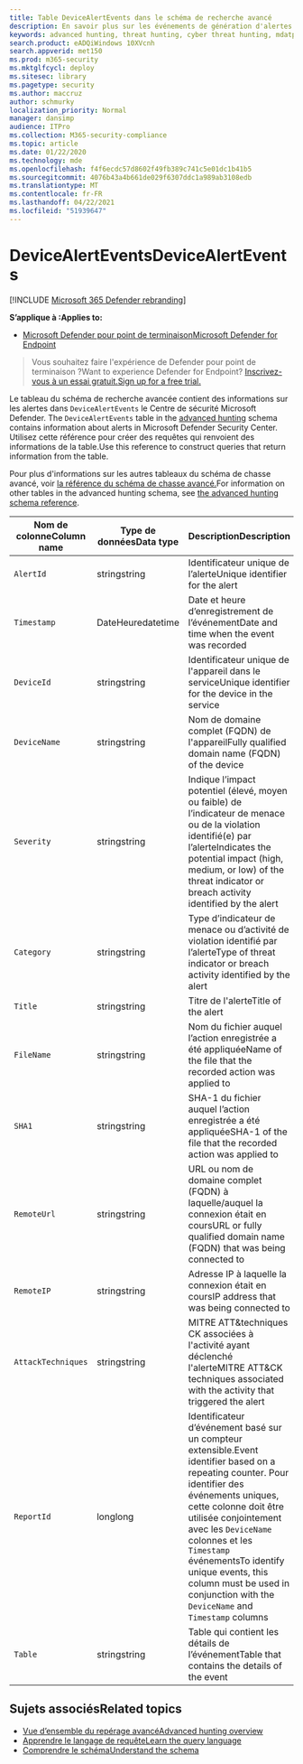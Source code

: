 ```yaml
---
title: Table DeviceAlertEvents dans le schéma de recherche avancé
description: En savoir plus sur les événements de génération d'alertes dans la table DeviceAlertEvents du schéma de recherche avancée
keywords: advanced hunting, threat hunting, cyber threat hunting, mdatp, microsoft defender atp, microsoft defender for endpoint, wdatp search, query, telemetry, schema reference, kusto, table, column, data type, description, DeviceAlertEvents, alert, severity, category
search.product: eADQiWindows 10XVcnh
search.appverid: met150
ms.prod: m365-security
ms.mktglfcycl: deploy
ms.sitesec: library
ms.pagetype: security
ms.author: maccruz
author: schmurky
localization_priority: Normal
manager: dansimp
audience: ITPro
ms.collection: M365-security-compliance
ms.topic: article
ms.date: 01/22/2020
ms.technology: mde
ms.openlocfilehash: f4f6ecdc57d8602f49fb389c741c5e01dc1b41b5
ms.sourcegitcommit: 4076b43a4b661de029f6307ddc1a989ab3108edb
ms.translationtype: MT
ms.contentlocale: fr-FR
ms.lasthandoff: 04/22/2021
ms.locfileid: "51939647"
---
```

# <a name="devicealertevents"></a><span data-ttu-id="f73ea-104">DeviceAlertEvents</span><span class="sxs-lookup"><span data-stu-id="f73ea-104">DeviceAlertEvents</span></span>

[!INCLUDE [Microsoft 365 Defender rebranding](../../includes/microsoft-defender.md)]

<span data-ttu-id="f73ea-105">**S’applique à :**</span><span class="sxs-lookup"><span data-stu-id="f73ea-105">**Applies to:**</span></span>
- [<span data-ttu-id="f73ea-106">Microsoft Defender pour point de terminaison</span><span class="sxs-lookup"><span data-stu-id="f73ea-106">Microsoft Defender for Endpoint</span></span>](https://go.microsoft.com/fwlink/p/?linkid=2154037)



><span data-ttu-id="f73ea-107">Vous souhaitez faire l'expérience de Defender pour point de terminaison ?</span><span class="sxs-lookup"><span data-stu-id="f73ea-107">Want to experience Defender for Endpoint?</span></span> [<span data-ttu-id="f73ea-108">Inscrivez-vous à un essai gratuit.</span><span class="sxs-lookup"><span data-stu-id="f73ea-108">Sign up for a free trial.</span></span>](https://www.microsoft.com/microsoft-365/windows/microsoft-defender-atp?ocid=docs-wdatp-advancedhuntingref-abovefoldlink)

<span data-ttu-id="f73ea-109">Le tableau du schéma de recherche avancée contient des informations sur les alertes dans `DeviceAlertEvents` le Centre de sécurité Microsoft Defender. [](advanced-hunting-overview.md)</span><span class="sxs-lookup"><span data-stu-id="f73ea-109">The `DeviceAlertEvents` table in the [advanced hunting](advanced-hunting-overview.md) schema contains information about alerts in Microsoft Defender Security Center.</span></span> <span data-ttu-id="f73ea-110">Utilisez cette référence pour créer des requêtes qui renvoient des informations de la table.</span><span class="sxs-lookup"><span data-stu-id="f73ea-110">Use this reference to construct queries that return information from the table.</span></span>

<span data-ttu-id="f73ea-111">Pour plus d'informations sur les autres tableaux du schéma de chasse avancé, voir [la référence du schéma de chasse avancé.](advanced-hunting-schema-reference.md)</span><span class="sxs-lookup"><span data-stu-id="f73ea-111">For information on other tables in the advanced hunting schema, see [the advanced hunting schema reference](advanced-hunting-schema-reference.md).</span></span>

| <span data-ttu-id="f73ea-112">Nom de colonne</span><span class="sxs-lookup"><span data-stu-id="f73ea-112">Column name</span></span> | <span data-ttu-id="f73ea-113">Type de données</span><span class="sxs-lookup"><span data-stu-id="f73ea-113">Data type</span></span> | <span data-ttu-id="f73ea-114">Description</span><span class="sxs-lookup"><span data-stu-id="f73ea-114">Description</span></span> |
|-------------|-----------|-------------|
| `AlertId` | <span data-ttu-id="f73ea-115">string</span><span class="sxs-lookup"><span data-stu-id="f73ea-115">string</span></span> | <span data-ttu-id="f73ea-116">Identificateur unique de l’alerte</span><span class="sxs-lookup"><span data-stu-id="f73ea-116">Unique identifier for the alert</span></span> |
| `Timestamp` | <span data-ttu-id="f73ea-117">DateHeure</span><span class="sxs-lookup"><span data-stu-id="f73ea-117">datetime</span></span> | <span data-ttu-id="f73ea-118">Date et heure d’enregistrement de l’événement</span><span class="sxs-lookup"><span data-stu-id="f73ea-118">Date and time when the event was recorded</span></span> |
| `DeviceId` | <span data-ttu-id="f73ea-119">string</span><span class="sxs-lookup"><span data-stu-id="f73ea-119">string</span></span> | <span data-ttu-id="f73ea-120">Identificateur unique de l'appareil dans le service</span><span class="sxs-lookup"><span data-stu-id="f73ea-120">Unique identifier for the device in the service</span></span> |
| `DeviceName` | <span data-ttu-id="f73ea-121">string</span><span class="sxs-lookup"><span data-stu-id="f73ea-121">string</span></span> | <span data-ttu-id="f73ea-122">Nom de domaine complet (FQDN) de l'appareil</span><span class="sxs-lookup"><span data-stu-id="f73ea-122">Fully qualified domain name (FQDN) of the device</span></span> |
| `Severity` | <span data-ttu-id="f73ea-123">string</span><span class="sxs-lookup"><span data-stu-id="f73ea-123">string</span></span> | <span data-ttu-id="f73ea-124">Indique l’impact potentiel (élevé, moyen ou faible) de l’indicateur de menace ou de la violation identifié(e) par l’alerte</span><span class="sxs-lookup"><span data-stu-id="f73ea-124">Indicates the potential impact (high, medium, or low) of the threat indicator or breach activity identified by the alert</span></span> |
| `Category` | <span data-ttu-id="f73ea-125">string</span><span class="sxs-lookup"><span data-stu-id="f73ea-125">string</span></span> | <span data-ttu-id="f73ea-126">Type d’indicateur de menace ou d’activité de violation identifié par l’alerte</span><span class="sxs-lookup"><span data-stu-id="f73ea-126">Type of threat indicator or breach activity identified by the alert</span></span> |
| `Title` | <span data-ttu-id="f73ea-127">string</span><span class="sxs-lookup"><span data-stu-id="f73ea-127">string</span></span> | <span data-ttu-id="f73ea-128">Titre de l'alerte</span><span class="sxs-lookup"><span data-stu-id="f73ea-128">Title of the alert</span></span> |
| `FileName` | <span data-ttu-id="f73ea-129">string</span><span class="sxs-lookup"><span data-stu-id="f73ea-129">string</span></span> | <span data-ttu-id="f73ea-130">Nom du fichier auquel l’action enregistrée a été appliquée</span><span class="sxs-lookup"><span data-stu-id="f73ea-130">Name of the file that the recorded action was applied to</span></span> |
| `SHA1` | <span data-ttu-id="f73ea-131">string</span><span class="sxs-lookup"><span data-stu-id="f73ea-131">string</span></span> | <span data-ttu-id="f73ea-132">SHA-1 du fichier auquel l’action enregistrée a été appliquée</span><span class="sxs-lookup"><span data-stu-id="f73ea-132">SHA-1 of the file that the recorded action was applied to</span></span> |
| `RemoteUrl` | <span data-ttu-id="f73ea-133">string</span><span class="sxs-lookup"><span data-stu-id="f73ea-133">string</span></span> | <span data-ttu-id="f73ea-134">URL ou nom de domaine complet (FQDN) à laquelle/auquel la connexion était en cours</span><span class="sxs-lookup"><span data-stu-id="f73ea-134">URL or fully qualified domain name (FQDN) that was being connected to</span></span> |
| `RemoteIP` | <span data-ttu-id="f73ea-135">string</span><span class="sxs-lookup"><span data-stu-id="f73ea-135">string</span></span> | <span data-ttu-id="f73ea-136">Adresse IP à laquelle la connexion était en cours</span><span class="sxs-lookup"><span data-stu-id="f73ea-136">IP address that was being connected to</span></span> |
| `AttackTechniques` | <span data-ttu-id="f73ea-137">string</span><span class="sxs-lookup"><span data-stu-id="f73ea-137">string</span></span> | <span data-ttu-id="f73ea-138">MITRE ATT&techniques CK associées à l'activité ayant déclenché l'alerte</span><span class="sxs-lookup"><span data-stu-id="f73ea-138">MITRE ATT&CK techniques associated with the activity that triggered the alert</span></span> |
| `ReportId` | <span data-ttu-id="f73ea-139">long</span><span class="sxs-lookup"><span data-stu-id="f73ea-139">long</span></span> | <span data-ttu-id="f73ea-140">Identificateur d’événement basé sur un compteur extensible.</span><span class="sxs-lookup"><span data-stu-id="f73ea-140">Event identifier based on a repeating counter.</span></span> <span data-ttu-id="f73ea-141">Pour identifier des événements uniques, cette colonne doit être utilisée conjointement avec les `DeviceName` colonnes et les `Timestamp` événements</span><span class="sxs-lookup"><span data-stu-id="f73ea-141">To identify unique events, this column must be used in conjunction with the `DeviceName` and `Timestamp` columns</span></span> |
| `Table` | <span data-ttu-id="f73ea-142">string</span><span class="sxs-lookup"><span data-stu-id="f73ea-142">string</span></span> | <span data-ttu-id="f73ea-143">Table qui contient les détails de l’événement</span><span class="sxs-lookup"><span data-stu-id="f73ea-143">Table that contains the details of the event</span></span> |

## <a name="related-topics"></a><span data-ttu-id="f73ea-144">Sujets associés</span><span class="sxs-lookup"><span data-stu-id="f73ea-144">Related topics</span></span>
- [<span data-ttu-id="f73ea-145">Vue d’ensemble du repérage avancé</span><span class="sxs-lookup"><span data-stu-id="f73ea-145">Advanced hunting overview</span></span>](advanced-hunting-overview.md)
- [<span data-ttu-id="f73ea-146">Apprendre le langage de requête</span><span class="sxs-lookup"><span data-stu-id="f73ea-146">Learn the query language</span></span>](advanced-hunting-query-language.md)
- [<span data-ttu-id="f73ea-147">Comprendre le schéma</span><span class="sxs-lookup"><span data-stu-id="f73ea-147">Understand the schema</span></span>](advanced-hunting-schema-reference.md)
